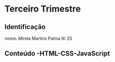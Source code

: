 # Terceiro Trimestre
## Identificação
nome: Mirela Martins Palma N: 25

## Conteúdo -HTML-CSS-JavaScript
